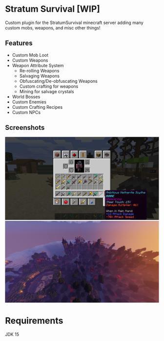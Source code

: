 # Stratum Survival [WIP]

Custom plugin for the StratumSurvival minecraft server adding many custom mobs, weapons,
and misc other things!

## Features

* Custom Mob Loot
* Custom Weapons
* Weapon Attribute System
    * Re-rolling Weapons
    * Salvaging Weapons
    * Obfuscating/De-obfuscating Weapons
    * Custom crafting for weapons
    * Mining for salvage crystals
* World Bosses
* Custom Enemies
* Custom Crafting Recipes
* Custom NPCs

## Screenshots

![CustomAttributes](./images/CustomAttributes.png)
![WorldView](./images/WorldView.png)


# Requirements

JDK 15